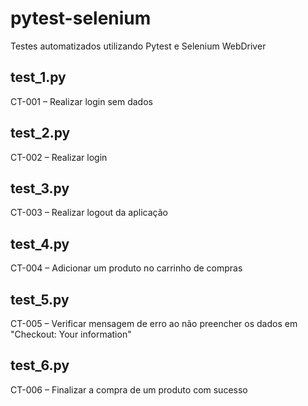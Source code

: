 # pytest-selenium

Testes automatizados utilizando Pytest e Selenium WebDriver

## test_1.py
CT-001 – Realizar login sem dados 

## test_2.py
CT-002 – Realizar login

## test_3.py
CT-003 – Realizar logout da aplicação

## test_4.py
CT-004 – Adicionar um produto no carrinho de compras

## test_5.py
CT-005 – Verificar mensagem de erro ao não preencher os dados em "Checkout: Your information"

## test_6.py
CT-006 – Finalizar a compra de um produto com sucesso

